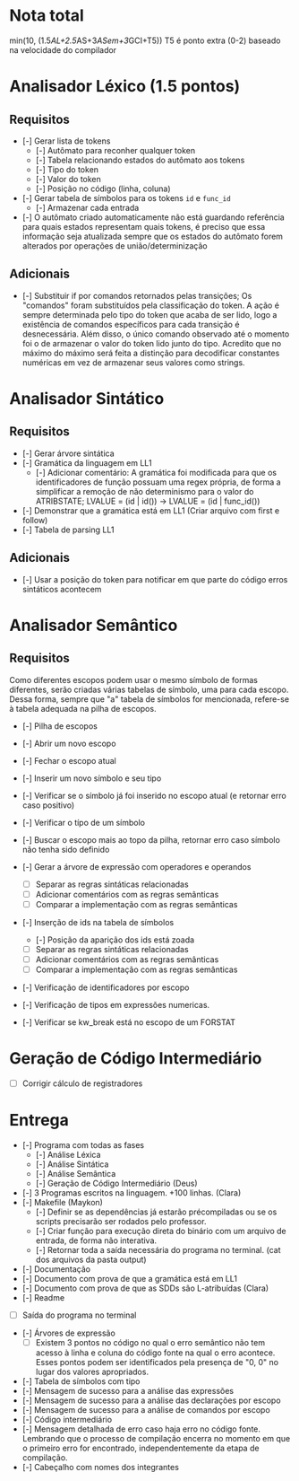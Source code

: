 # Nota total
min(10, (1.5*AL+2.5*AS+3*ASem+3*GCI+T5))
T5 é ponto extra (0-2) baseado na velocidade do compilador

# Analisador Léxico (1.5 pontos)
## Requisitos
- [-] Gerar lista de tokens
  - [-] Autômato para reconher qualquer token
  - [-] Tabela relacionando estados do autômato aos tokens
  - [-] Tipo do token
  - [-] Valor do token
  - [-] Posição no código (linha, coluna)
- [-] Gerar tabela de símbolos para os tokens `id` e `func_id`
  - [-] Armazenar cada entrada
- [-] O autômato criado automaticamente não está guardando referência para quais estados representam quais tokens, é preciso que essa informação seja atualizada sempre que os estados do autômato forem alterados por operações de união/determinização
## Adicionais
- [-] Substituir if por comandos retornados pelas transições; Os "comandos" foram substituídos pela classificação do token. A ação é sempre determinada pelo tipo do token que acaba de ser lido, logo a existência de comandos específicos para cada transição é desnecessária. Além disso, o único comando observado até o momento foi o de armazenar o valor do token lido junto do tipo. Acredito que no máximo do máximo será feita a distinção para decodificar constantes numéricas em vez de armazenar seus valores como strings.

# Analisador Sintático
## Requisitos
- [-] Gerar árvore sintática
- [-] Gramática da linguagem em LL1
  - [-] Adicionar comentário: A gramática foi modificada para que os identificadores de função possuam uma regex própria, de forma a simplificar a remoção de não determinismo para o valor do ATRIBSTATE; LVALUE = (id | id()) -> LVALUE = (id | func_id())
- [-] Demonstrar que a gramática está em LL1 (Criar arquivo com first e follow)
- [-] Tabela de parsing LL1
## Adicionais
- [-] Usar a posição do token para notificar em que parte do código erros sintáticos acontecem

# Analisador Semântico
## Requisitos
Como diferentes escopos podem usar o mesmo símbolo de formas diferentes, serão criadas várias tabelas de símbolo, uma para cada escopo. Dessa forma, sempre que "a" tabela de símbolos for mencionada, refere-se à tabela adequada na pilha de escopos.
- [-] Pilha de escopos
 - [-] Abrir um novo escopo
 - [-] Fechar o escopo atual
 - [-] Inserir um novo símbolo e seu tipo
  - [-] Verificar se o símbolo já foi inserido no escopo atual (e retornar erro caso positivo)
 - [-] Verificar o típo de um símbolo
  - [-] Buscar o escopo mais ao topo da pilha, retornar erro caso símbolo não tenha sido definido

- [-] Gerar a árvore de expressão com operadores e operandos
  - [ ] Separar as regras sintáticas relacionadas
  - [ ] Adicionar comentários com as regras semânticas
  - [ ] Comparar a implementação com as regras semânticas
- [-] Inserção de ids na tabela de símbolos
  - [-] Posição da aparição dos ids está zoada
  - [ ] Separar as regras sintáticas relacionadas
  - [ ] Adicionar comentários com as regras semânticas
  - [ ] Comparar a implementação com as regras semânticas
- [-] Verificação de identificadores por escopo
- [-] Verificação de tipos em expressões numericas.
- [-] Verificar se kw_break está no escopo de um FORSTAT

# Geração de Código Intermediário
- [ ] Corrigir cálculo de registradores

# Entrega
- [-] Programa com todas as fases
  - [-] Análise Léxica
  - [-] Análise Sintática
  - [-] Análise Semântica
  - [-] Geração de Código Intermediário (Deus)
- [-] 3 Programas escritos na linguagem. +100 linhas. (Clara)
- [-] Makefile (Maykon)
    - [-] Definir se as dependências já estarão précompiladas ou se os scripts precisarão ser rodados pelo professor.
    - [-] Criar função para execução direta do binário com um arquivo de entrada, de forma não interativa.
    - [-] Retornar toda a saída necessária do programa no terminal. (cat dos arquivos da pasta output)
- [-] Documentação
 - [-] Documento com prova de que a gramática está em LL1
 - [-] Documento com prova de que as SDDs são L-atribuídas (Clara)
- [-] Readme
- [ ] Saída do programa no terminal
 - [-] Árvores de expressão
   - [ ] Existem 3 pontos no código no qual o erro semântico não tem acesso à linha e coluna do código fonte na qual o erro acontece. Esses pontos podem ser identificados pela presença de "0, 0" no lugar dos valores apropriados.
 - [-] Tabela de símbolos com tipo
 - [-] Mensagem de sucesso para a análise das expressões
 - [-] Mensagem de sucesso para a análise das declarações por escopo
 - [-] Mensagem de sucesso para a análise de comandos por escopo
 - [-] Código intermediário
 - [-] Mensagem detalhada de erro caso haja erro no código fonte. Lembrando que o processo de compilação encerra no momento em que o primeiro erro for encontrado, independentemente da etapa de compilação.
- [-] Cabeçalho com nomes dos integrantes